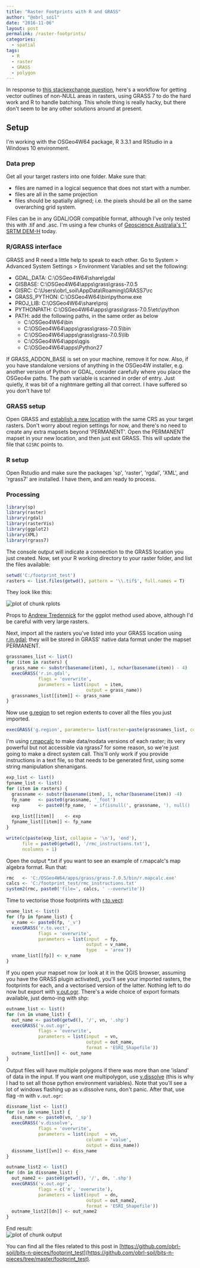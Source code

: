 ```yaml
---
title: "Raster Footprints with R and GRASS"
author: "@obrl_soil"
date: "2016-11-06"
layout: post
permalink: /raster-footprints/
categories: 
  - spatial
tags: 
  - R
  - raster
  - GRASS
  - polygon
---
```




In response to [this stackexchange question](http://gis.stackexchange.com/questions/216624/creating-a-shapefile-for-footprint-of-rasters-valid-data-areas-with-gdal), here's a workflow for getting vector outlines of non-NULL areas in rasters, using GRASS 7 to do the hard work and R to handle batching. This whole thing is really hacky, but there don't seem to be any other solutions around at present.

## Setup

I'm working with the OSGeo4W64 package, R 3.3.1 and RStudio in a Windows 10 environment.

### Data prep

Get all your target rasters into one folder. Make sure that:

* files are named in a logical sequence that does not start with a number.
* files are all in the same projection
* files should be spatially aligned; i.e. the pixels should be all on the same overarching grid system.

Files can be in any GDAL/OGR compatible format, although I've only tested this with .tif and .asc. I'm using a few chunks of [Geoscience Australia's 1" SRTM DEM-H](http://www.ga.gov.au/metadata-gateway/metadata/record/gcat_72759) today. 

### R/GRASS interface

GRASS and R need a little help to speak to each other. Go to System > Advanced System Settings > Environment Variables and set the following:

* GDAL_DATA: C:\\OSGeo4W64\\share\\gdal
* GISBASE: C:\\OSGeo4W64\\apps\\grass\\grass-7.0.5
* GISRC: C:\\Users\\obrl_soil\\AppData\\Roaming\\GRASS7\\rc
* GRASS_PYTHON: C:\\OSGeo4W64\\bin\\pythonw.exe
* PROJ_LIB: C:\\OSGeo4W64\\share\\proj
* PYTHONPATH: C:\\OSGeo4W64\\apps\\grass\\grass-7.0.5\\etc\\python
* PATH: add the following paths, in the same order as below
    + C:\\OSGeo4W64\\bin
    + C:\\OSGeo4W64\\apps\\grass\\grass-7.0.5\\bin
    + C:\\OSGeo4W64\\apps\\grass\\grass-7.0.5\\lib
    + C:\\OSGeo4W64\\apps\\qgis
    + C:\\OSGeo4W64\\apps\\Python27

If GRASS\_ADDON\_BASE is set on your machine, remove it for now. Also, if you have standalone versions of anything in the OSGeo4W installer, e.g. another version of Python or GDAL, consider carefully where you place the OSGeo4w paths. The path variable is scanned in order of entry. Just quietly, it was bit of a nightmare getting all that correct. I have suffered so you don't have to!

### GRASS setup

Open GRASS and [establish a new location](https://grasswiki.osgeo.org/wiki/GRASS_Location_Wizard) with the same CRS as your target rasters. Don't worry about region settings for now, and there's no need to create any extra mapsets beyond 'PERMANENT'. Open the PERMANENT mapset in your new location, and then just exit GRASS. This will update the file that `GISRC` points to.

### R setup

Open Rstudio and make sure the packages 'sp', 'raster', 'rgdal', 'XML', and 'rgrass7' are installed. I have them, and am ready to process.

### Processing


```r
library(sp)
library(raster)
library(rgdal)
library(rasterVis)
library(ggplot2)
library(XML)
library(rgrass7)
```

The console output will indicate a connection to the GRASS location you just created. Now, set your R working directory to your raster folder, and list the files available:


```r
setwd('C:/footprint_test')
rasters <- list.files(getwd(), pattern = '\\.tif$', full.names = T)
```
They look like this:

<img src="{{ site.url }}/images/raster-footprintsrplots-1.png" title="plot of chunk rplots" alt="plot of chunk rplots" style="display: block; margin: auto;" />

Props to [Andrew Tredennick](https://nrelscience.org/2013/05/30/this-is-how-i-did-it-mapping-in-r-with-ggplot2/) for the ggplot method used above, although I'd be careful with very large rasters.

Next, import all the rasters you've listed into your GRASS location using [r.in.gdal](https://grass.osgeo.org/grass73/manuals/r.in.gdal.html); they will be stored in GRASS' native data format under the mapset PERMANENT.


```r
grassnames_list <- list() 
for (item in rasters) {
  grass_name <- substr(basename(item), 1, nchar(basename(item)) - 4)
  execGRASS('r.in.gdal', 
            flags = 'overwrite', 
            parameters = list(input  = item,
                              output = grass_name))
  grassnames_list[[item]] <- grass_name
}
```

Now use [g.region](https://grass.osgeo.org/grass73/manuals/g.region.html) to set region extents to cover all the files you just imported. 


```r
execGRASS('g.region', parameters= list(raster=paste(grassnames_list, collapse=",")))
```

I'm using [r.mapcalc](https://grass.osgeo.org/grass73/manuals/r.mapcalc.html) to make data/nodata versions of each raster; its very powerful but not accessible via rgrass7 for some reason, so we're just going to make a direct system call. This'll only work if you provide instructions in a text file, so that needs to be generated first, using some string manipulation shenanigans.


```r
exp_list <- list()
fpname_list <- list()
for (item in rasters) {
  grassname <- substr(basename(item), 1, nchar(basename(item)) -4)
  fp_name   <- paste0(grassname, '_foot')
  exp       <- paste0(fp_name, ' = if(isnull(', grassname, '), null() , 1)')
  
  exp_list[[item]]    <- exp
  fpname_list[[item]] <- fp_name
}

write(c(paste(exp_list, collapse = '\n'), 'end'),
      file = paste0(getwd(), '/rmc_instructions.txt'),
      ncolumns = 1)
```

Open the output *.txt if you want to see an example of r.mapcalc's map algebra format. Run that:


```r
rmc   <- 'C:/OSGeo4W64/apps/grass/grass-7.0.5/bin/r.mapcalc.exe'
calcs <- 'C:/footprint_test/rmc_instructions.txt'
system2(rmc, paste0('file=', calcs, ' --overwrite'))
```

Time to vectorise those footprints with [r.to.vect](https://grass.osgeo.org/grass72/manuals/r.to.vect.html):


```r
vname_list <- list()
for (fp in fpname_list) {
  v_name <- paste0(fp, '_v')
  execGRASS('r.to.vect', 
            flags = 'overwrite',
            parameters = list(input  = fp,
                              output = v_name,
                              type   = 'area'))
  vname_list[[fp]] <- v_name
}
```

If you open your mapset now (or look at it in the QGIS browser, assuming you have the GRASS plugin activated), you'll see your imported rasters, the footprints for each, and a vectorised version of the latter. Nothing left to do now but export with [v.out.ogr](https://grass.osgeo.org/grass72/manuals/v.out.ogr.html). There's a wide choice of export formats available, just demo-ing with shp:


```r
outname_list <- list()
for (vn in vname_list) {
  out_name <- paste0(getwd(), '/', vn, '.shp')
  execGRASS('v.out.ogr', 
            flags = 'overwrite', 
            parameters = list(input  = vn,
                              output = out_name,
                              format = 'ESRI_Shapefile'))
  outname_list[[vn]] <- out_name
}
```

Output files will have multiple polygons if there was more than one 'island' of data in the input. If you want one multipolygon, use [v.dissolve](https://grass.osgeo.org/grass72/manuals/v.dissolve.html) (this is why I had to set all those python environment variables). Note that you'll see a lot of windows flashing up as v.dissolve runs, don't panic. After that, use flag -m with `v.out.ogr`:


```r
dissname_list <- list()
for (vn in vname_list) {
  diss_name <- paste0(vn, '_sp')
  execGRASS('v.dissolve', 
            flags = 'overwrite',
            parameters = list(input  = vn,
                              column = 'value',
                              output = diss_name))
  dissname_list[[vn]] <- diss_name
}

outname_list2 <- list()
for (dn in dissname_list) {
  out_name2 <- paste0(getwd(), '/', dn, '.shp')
  execGRASS('v.out.ogr', 
            flags = c('m', 'overwrite'), 
            parameters = list(input  = dn,
                              output = out_name2,
                              format = 'ESRI_Shapefile'))
  outname_list2[[dn]] <- out_name2
}
```

End result:
<img src="{{ site.url }}/images/raster-footprintsoutput-1.png" title="plot of chunk output" alt="plot of chunk output" style="display: block; margin: auto;" />

You can find all the files related to this post in [https://github.com/obrl-soil/bits-n-pieces/footprint_test](https://github.com/obrl-soil/bits-n-pieces/tree/master/footprint_test).
